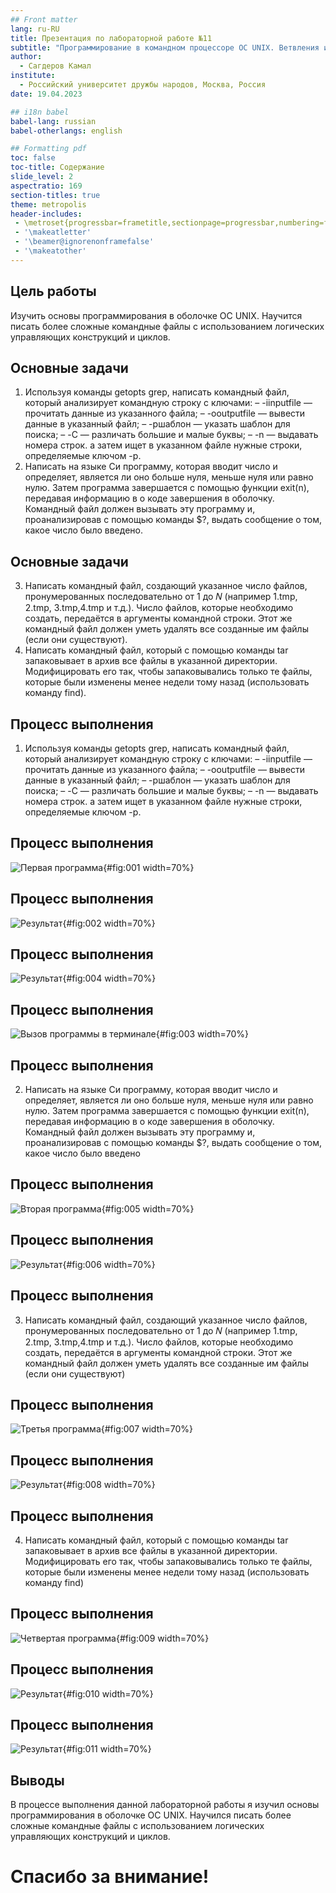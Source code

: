 ```yaml
---
## Front matter
lang: ru-RU
title: Презентация по лабораторной работе №11
subtitle: "Программирование в командном процессоре ОС UNIX. Ветвления и циклы"
author:
  - Сагдеров Камал
institute:
  - Российский университет дружбы народов, Москва, Россия
date: 19.04.2023

## i18n babel
babel-lang: russian
babel-otherlangs: english

## Formatting pdf
toc: false
toc-title: Содержание
slide_level: 2
aspectratio: 169
section-titles: true
theme: metropolis
header-includes:
 - \metroset{progressbar=frametitle,sectionpage=progressbar,numbering=fraction}
 - '\makeatletter'
 - '\beamer@ignorenonframefalse'
 - '\makeatother'
---
```


## Цель работы

Изучить основы программирования в оболочке ОС UNIX. Научится писать более сложные командные файлы с использованием логических управляющих конструкций и циклов.

## Основные задачи

1. Используя команды getopts grep, написать командный файл, который анализирует командную строку с ключами:
– -iinputfile — прочитать данные из указанного файла;
– -ooutputfile — вывести данные в указанный файл;
– -pшаблон — указать шаблон для поиска;
– -C — различать большие и малые буквы;
– -n — выдавать номера строк.
а затем ищет в указанном файле нужные строки, определяемые ключом -p.
2. Написать на языке Си программу, которая вводит число и определяет, является ли оно больше нуля, меньше нуля или равно нулю. Затем программа завершается с помощью функции exit(n), передавая информацию в о коде завершения в оболочку. Командный файл должен вызывать эту программу и, проанализировав с помощью команды
$?, выдать сообщение о том, какое число было введено.

## Основные задачи

3. Написать командный файл, создающий указанное число файлов, пронумерованных последовательно от 1 до 𝑁 (например 1.tmp, 2.tmp, 3.tmp,4.tmp и т.д.). Число файлов, которые необходимо создать, передаётся в аргументы командной строки. Этот же командный файл должен уметь удалять все созданные им файлы (если они существуют).
4. Написать командный файл, который с помощью команды tar запаковывает в архив все файлы в указанной директории. Модифицировать его так, чтобы запаковывались только те файлы, которые были изменены менее недели тому назад (использовать команду find).

## Процесс выполнения

1. Используя команды getopts grep, написать командный файл, который анализирует командную строку с ключами:
– -iinputfile — прочитать данные из указанного файла;
– -ooutputfile — вывести данные в указанный файл;
– -pшаблон — указать шаблон для поиска;
– -C — различать большие и малые буквы;
– -n — выдавать номера строк.
а затем ищет в указанном файле нужные строки, определяемые ключом -p.

## Процесс выполнения

![Первая программа](image/1.png){#fig:001 width=70%}

## Процесс выполнения

![Результат](image/2.png){#fig:002 width=70%}

## Процесс выполнения

![Результат](image/4.png){#fig:004 width=70%}

## Процесс выполнения

![Вызов программы в терминале](image/3.png){#fig:003 width=70%}

## Процесс выполнения

2. Написать на языке Си программу, которая вводит число и определяет, является ли оно больше нуля, меньше нуля или равно нулю. Затем программа завершается с помощью функции exit(n), передавая информацию в о коде завершения в оболочку. Командный файл должен вызывать эту программу и, проанализировав с помощью команды
$?, выдать сообщение о том, какое число было введено 

## Процесс выполнения

![Вторая программа](image/5.png){#fig:005 width=70%}

## Процесс выполнения

![Результат](image/6.png){#fig:006 width=70%}

## Процесс выполнения

3. Написать командный файл, создающий указанное число файлов, пронумерованных последовательно от 1 до 𝑁 (например 1.tmp, 2.tmp, 3.tmp,4.tmp и т.д.). Число файлов, которые необходимо создать, передаётся в аргументы командной строки. Этот же командный файл должен уметь удалять все созданные им файлы (если они существуют) 

## Процесс выполнения

![Третья программа](image/7.png){#fig:007 width=70%}

## Процесс выполнения

![Результат](image/8.png){#fig:008 width=70%}

## Процесс выполнения

4. Написать командный файл, который с помощью команды tar запаковывает в архив все файлы в указанной директории. Модифицировать его так, чтобы запаковывались только те файлы, которые были изменены менее недели тому назад (использовать команду find) 

## Процесс выполнения

![Четвертая программа](image/9.png){#fig:009 width=70%}

## Процесс выполнения

![Результат](image/10.png){#fig:010 width=70%}

## Процесс выполнения

![Результат](image/11.png){#fig:011 width=70%}

## Выводы

В процессе выполнения данной лабораторной работы я изучил основы программирования в оболочке ОС UNIX. Научился писать более сложные командные файлы с использованием логических управляющих конструкций и циклов.

# Спасибо за внимание!

